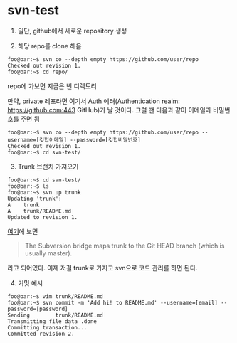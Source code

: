 # svn-test
1. 일단, github에서 새로운 repository 생성

2. 해당 repo를 clone 해옴
```console
foo@bar:~$ svn co --depth empty https://github.com/user/repo
Checked out revision 1.
foo@bar:~$ cd repo/
``` 

repo에 가보면 지금은 빈 디렉토리

만약, private 레포라면 여기서 Auth 에러(Authentication realm: <https://github.com:443> GitHub)가 날 것이다.
그럴 땐 다음과 같이 이메일과 비밀번호를 주면 됨
```console
foo@bar:~$ svn co --depth empty https://github.com/user/repo --username=[깃헙이메일] --password=[깃헙비밀번호]
Checked out revision 1.
foo@bar:~$ cd svn-test/ 
``` 

3. Trunk 브랜치 가져오기
```console
foo@bar:~$ cd svn-test/
foo@bar:~$ ls
foo@bar:~$ svn up trunk
Updating 'trunk':
A    trunk
A    trunk/README.md
Updated to revision 1.
```

[여기](https://help.github.com/en/github/importing-your-projects-to-github/support-for-subversion-clients)에 보면 

> The Subversion bridge maps trunk to the Git HEAD branch (which is usually master).

라고 되어있다. 
이제 저걸 trunk로 가지고 svn으로 코드 관리를 하면 된다.

4. 커밋 예시

```console
foo@bar:~$ vim trunk/README.md
foo@bar:~$ svn commit -m 'Add hi! to README.md' --username=[email] --password=[password]
Sending        trunk/README.md
Transmitting file data .done
Committing transaction...
Committed revision 2.
```
